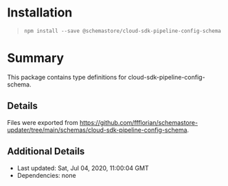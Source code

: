 # Installation
> `npm install --save @schemastore/cloud-sdk-pipeline-config-schema`

# Summary
This package contains type definitions for cloud-sdk-pipeline-config-schema.

## Details
Files were exported from https://github.com/ffflorian/schemastore-updater/tree/main/schemas/cloud-sdk-pipeline-config-schema.

## Additional Details
* Last updated: Sat, Jul 04, 2020, 11:00:04 GMT
* Dependencies: none
